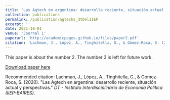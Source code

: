 ```yaml
---
title: "Las Agtech en argentina: desarrollo reciente, situación actual y perspectivas "
collection: publications
permalink: /publication/agtechs_dtDelIIEP
excerpt: ''
date: 2021-10-01
venue: 'Journal 1'
paperurl: 'http://academicpages.github.io/files/paper2.pdf'
citation: 'Lachman, J., López, A., Tinghitella, G., & Gómez-Roca, S. (2021). &quot;Las Agtech en argentina: desarrollo reciente, situación actual y perspectivas .&quot; <i>DT - Instituto Interdisciplinario de Economía Política (IIEP-BAIRES)</i>.'
---
```

This paper is about the number 2. The number 3 is left for future work.

[Download paper here](http://academicpages.github.io/files/paper2.pdf)

Recommended citation: Lachman, J., López, A., Tinghitella, G., & Gómez-Roca, S. (2020). "Las Agtech en argentina: desarrollo reciente, situación actual y perspectivas." <i>DT - Instituto Interdisciplinario de Economía Política (IIEP-BAIRES)</i>.
